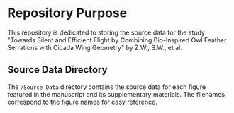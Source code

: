 # Repository Purpose

This repository is dedicated to storing the source data for the study "Towards Silent and Efficient Flight by Combining Bio-Inspired Owl Feather Serrations with Cicada Wing Geometry" by Z.W., S.W., et al.

## Source Data Directory

The `/Source Data` directory contains the source data for each figure featured in the manuscript and its supplementary materials. The filenames correspond to the figure names for easy reference.
